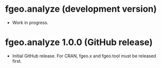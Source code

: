 # fgeo.analyze (development version)

* Work in progress.

# fgeo.analyze 1.0.0 (GitHub release)

* Initial GitHub release. For CRAN, fgeo.x and fgeo.tool must be released first.
